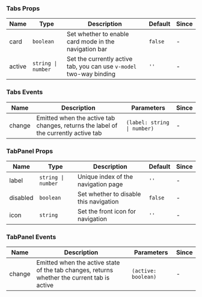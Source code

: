 ### Tabs Props

| Name   | Type               | Description                                                         | Default | Since |
| ------ | ------------------ | ------------------------------------------------------------------- | ------- | ----- |
| card   | `boolean`          | Set whether to enable card mode in the navigation bar               | `false` | -     |
| active | `string \| number` | Set the currently active tab, you can use `v-model` two-way binding | `''`    | -     |

### Tabs Events

| Name   | Description                                                                        | Parameters                  | Since |
| ------ | ---------------------------------------------------------------------------------- | --------------------------- | ----- |
| change | Emitted when the active tab changes, returns the label of the currently active tab | `(label: string \| number)` | -     |

### TabPanel Props

| Name     | Type               | Description                            | Default | Since |
| -------- | ------------------ | -------------------------------------- | ------- | ----- |
| label    | `string \| number` | Unique index of the navigation page    | `''`    | -     |
| disabled | `boolean`          | Set whether to disable this navigation | `false` | -     |
| icon     | `string`           | Set the front icon for navigation      | `''`    | -     |

### TabPanel Events

| Name   | Description                                                                                 | Parameters          | Since |
| ------ | ------------------------------------------------------------------------------------------- | ------------------- | ----- |
| change | Emitted when the active state of the tab changes, returns whether the current tab is active | `(active: boolean)` | -     |
